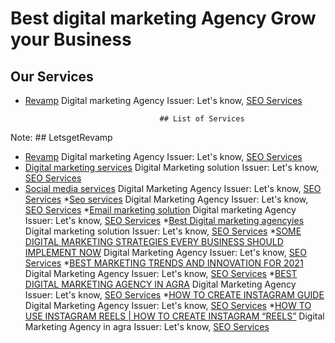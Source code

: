 # **Best digital marketing Agency Grow your Business**

## Our Services

* [Revamp](https://therevamp.in/) Digital marketing Agency
  Issuer: Let's know, [SEO Services](https://therevamp.in/services)

                                    ## List of Services

Note: ## LetsgetRevamp

* [Revamp](https://therevamp.in/) Digital marketing Agency
  Issuer: Let's know, [SEO Services](https://therevamp.in/services)
* [Digital marketing services](https://therevamp.in/) Digital Marketing solution
  Issuer: Let's know, [SEO Services](https://therevamp.in/services)
* [Social media services](https://therevamp.in/) Digital Marketing Agency
  Issuer: Let's know, [SEO Services](https://therevamp.in/services)
*[Seo services](https://therevamp.in/) Digital Marketing Agency
  Issuer: Let's know, [SEO Services](https://therevamp.in/services)
*[Email marketing solution](https://therevamp.in/) Digital marketing Agency
  Issuer: Let's know, [SEO Services](https://therevamp.in/services)
*[Best Digital marketing agencyies](https://therevamp.in/about-us/) Digital marketing solution
  Issuer: Let's know, [SEO Services](https://therevamp.in/services)
*[SOME DIGITAL MARKETING STRATEGIES EVERY BUSINESS SHOULD IMPLEMENT NOW](https://therevamp.in/some-digital-marketing-strategies-every-business-should-implement-now/) Digital Marketing Agency
Issuer: Let's know, [SEO Services](https://therevamp.in/services)
*[BEST MARKETING TRENDS AND INNOVATION FOR 2021](https://therevamp.in/best-marketing-trends-and-innovation-for-2021/) Digital Marketing Agency
Issuer: Let's know, [SEO Services](https://therevamp.in/services)
*[BEST DIGITAL MARKETING AGENCY IN AGRA](https://therevamp.in/best-digital-marketing-agency-in-agra/) Digital Marketing Agency
Issuer: Let's know, [SEO Services](https://therevamp.in/services)
*[HOW TO CREATE INSTAGRAM GUIDE](https://therevamp.in/how-to-create-instagram-guide/) Digital Marketing Agency 
Issuer: Let's know, [SEO Services](https://therevamp.in/services)
*[HOW TO USE INSTAGRAM REELS | HOW TO CREATE INSTAGRAM “REELS”](https://therevamp.in/how-to-use-instagram-reels/) Digital Marketing Agency in agra
Issuer: Let's know, [SEO Services](https://therevamp.in/services)